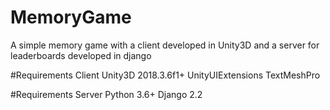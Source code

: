 # MemoryGame
A simple memory game with a client developed in Unity3D and a server for leaderboards developed in django

#Requirements Client
Unity3D 2018.3.6f1+
UnityUIExtensions
TextMeshPro

#Requirements Server
Python 3.6+
Django 2.2


